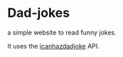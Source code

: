 # Dad-jokes
a simple website to read funny jokes.

It uses the [icanhazdadjoke](https://icanhazdadjoke.com/api) API.
